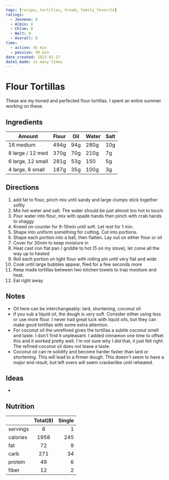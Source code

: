 ```yaml
---
tags: [recipe, tortillas, bread, family_favorite]
ratings:
  - Jennene: 8
  - Albin: 8
  - Chloe: 8
  - Walt: 8
  - Overall: 8
time:
  - active: 45 min
  - passive: 90 min
date_created: 2022-01-17
dates_made: so many times
---
```


# Flour Tortillas
These are my honed and perfected flour tortillas. I spent an entire summer working on these. 

## Ingredients

| Amount            | Flour | Oil | Water | Salt |
| ----------------- | ----- | --- | ----- | ---- |
| 16 medium         | 494g  | 94g | 280g  | 10g  |
| 8 large / 12 med  | 370g  | 70g | 210g  | 7g   |
| 6 large, 12 small | 281g  | 53g | 150   | 5g   |
| 4 large, 8 small  | 187g  | 35g | 100g  | 3g   |

## Directions
1. add fat to flour, pinch mix until sandy and large clumps stick together softly
2. Mix hot water and salt. The water should be just almost too hot to touch
3. Pour water into flour, mix with spade hands then pinch with crab hands to shaggy
4. Kneed on counter for 8-10min until soft. Let rest for 1 min.
5. Shape into uniform something for cutting. Cut into portions.
6. Shape each portion into a ball, then flatten. Lay out on either flour or oil
7. Cover for 30min to keep moisture in
8. Heat cast iron flat pan / griddle to hot (5 on my stove), let come all the way up to heated
9. Roll each portion on light flour with rolling pin until very flat and wide
10. Cook until large bubbles appear, flied for a few seconds more
11. Keep made tortillas between two kitchen towels to trap moisture and heat.
12. Eat right away

## Notes
- Oil here can be interchangeably: lard, shortening, coconut oil
-  if you sub a liquid oil, the dough is *very* soft. Consider either using less or use more flour. I never had great luck with liquid oils, but they can make good tortillas with some extra attention.
- For coconut oil the unrefined gives the tortillas a subtle coconut smell and taste. I don't find it unpleasant. I added cinnamon one time to offset this and it worked pretty well. I'm not sure why I did that, it just felt right. The refined coconut oil does not leave a taste.
- Coconut oil can re solidify and become harder faster than lard or shortening. This will lead to a firmer dough. This doesn't seem to have a major end result, but left overs will seem crackerlike until reheated.

## Ideas
- 

## Nutrition

|          |    Total(8)   |  Single |
|----------|:-------------:|--------:|
| servings | 8             | 1       |
| calories | 1958          | 245     |
| fat      | 72            | 9       |
| carb     | 271           | 34      |
| protein  | 49            | 6       |
| fiber    | 12            | 2       |